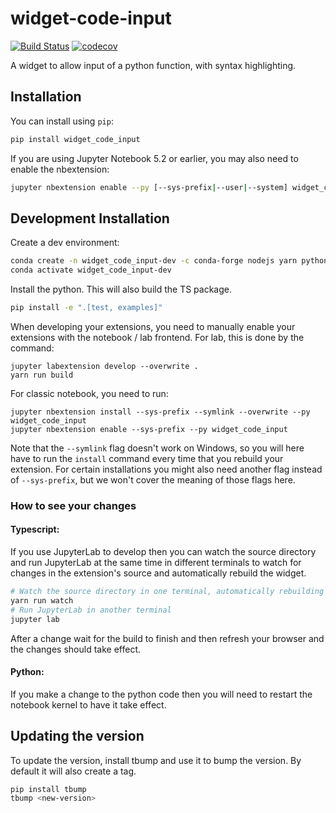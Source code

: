 
# widget-code-input

[![Build Status](https://travis-ci.org/osscar-org/widget-code-input.svg?branch=master)](https://travis-ci.org/osscar-org/widget_code_input)
[![codecov](https://codecov.io/gh/osscar-org/widget-code-input/branch/master/graph/badge.svg)](https://codecov.io/gh/osscar-org/widget-code-input)


A widget to allow input of a python function, with syntax highlighting.

## Installation

You can install using `pip`:

```bash
pip install widget_code_input
```

If you are using Jupyter Notebook 5.2 or earlier, you may also need to enable
the nbextension:
```bash
jupyter nbextension enable --py [--sys-prefix|--user|--system] widget_code_input
```

## Development Installation

Create a dev environment:
```bash
conda create -n widget_code_input-dev -c conda-forge nodejs yarn python jupyterlab
conda activate widget_code_input-dev
```

Install the python. This will also build the TS package.
```bash
pip install -e ".[test, examples]"
```

When developing your extensions, you need to manually enable your extensions with the
notebook / lab frontend. For lab, this is done by the command:

```
jupyter labextension develop --overwrite .
yarn run build
```

For classic notebook, you need to run:

```
jupyter nbextension install --sys-prefix --symlink --overwrite --py widget_code_input
jupyter nbextension enable --sys-prefix --py widget_code_input
```

Note that the `--symlink` flag doesn't work on Windows, so you will here have to run
the `install` command every time that you rebuild your extension. For certain installations
you might also need another flag instead of `--sys-prefix`, but we won't cover the meaning
of those flags here.

### How to see your changes
#### Typescript:
If you use JupyterLab to develop then you can watch the source directory and run JupyterLab at the same time in different
terminals to watch for changes in the extension's source and automatically rebuild the widget.

```bash
# Watch the source directory in one terminal, automatically rebuilding when needed
yarn run watch
# Run JupyterLab in another terminal
jupyter lab
```

After a change wait for the build to finish and then refresh your browser and the changes should take effect.

#### Python:
If you make a change to the python code then you will need to restart the notebook kernel to have it take effect.

## Updating the version

To update the version, install tbump and use it to bump the version.
By default it will also create a tag.

```bash
pip install tbump
tbump <new-version>
```

